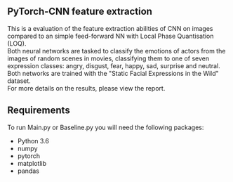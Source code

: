 ## PyTorch-CNN feature extraction
This is a evaluation of the feature extraction abilities of CNN on images compared to an simple feed-forward NN with Local Phase Quantisation (LOQ).\
Both neural networks are tasked to classify the emotions of actors from the images of random scenes in movies, classifying them to one of seven expression classes: angry, disgust, fear, happy, sad, surprise and neutral.\
Both networks are trained with the "Static Facial Expressions in the Wild" dataset.\
For more details on the results, please view the report.

## Requirements
To run Main.py or Baseline.py you will need the following packages:
* Python 3.6
* numpy
* pytorch
* matplotlib
* pandas





